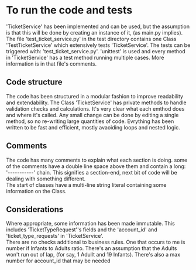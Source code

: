 # To run the code and tests

'TicketService' has been implemented and can be used, but the assumption is that this will be done 
by creating an instance of it, (as main.py implies). The file 'test_ticket_service.py' in the test 
directory contains one Class 'TestTicketService' which extensively tests 'TicketService'. The tests 
can be triggered with: 'test_ticket_service.py'. 'unittest'  is used and every method in 'TicketService' 
has a test method running multiple cases. More information is in that file's comments.

## Code structure

The code has been structured in a modular fashion to improve readability and extendability. The 
Class 'TicketService' has private methods to handle validation checks and calculations. It's very 
clear what each emthod does and where it's called. Any small change can be done by editing a 
single method, so no re-writing large quantities of code. Evrything has been written to be fast 
and efficient, mostly avaoiding loops  and nested logic.

## Comments

The code has many comments to explain what each section is doing. some of the comments 
have a double line space above them and contain a long: '-----------' chain. This signifies a 
section-end, next bit of code will be dealing with something different.
\
The start of classes have a multi-line string literal containing some information on the Class.

## Considerations

Where appropriate, some information has been made immutable. This includes 
'TicketTypeRequest''s fields and the 'account_id' and 'ticket_type_requests' in 
'TicketService'.
\
There are no checks additional to business rules. One that occurs to me is number if Infants 
to Adults ratio. There's an assumption that the Adults won't run out of lap, (for say, 1 Adullt 
and 19 Infants). There's also a max number for account_id that may be needed


